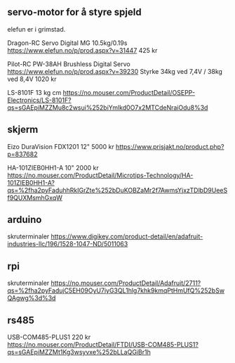 servo-motor for å styre spjeld
------------------------------

elefun er i grimstad.

Dragon-RC Servo Digital MG 10.5kg/0.19s
https://www.elefun.no/p/prod.aspx?v=31447
425 kr

Pilot-RC PW-38AH Brushless Digital Servo
https://www.elefun.no/p/prod.aspx?v=39230
Styrke  34kg ved 7,4V / 38kg ved 8,4V
1020 kr

LS-8101F                    13 kg cm
https://no.mouser.com/ProductDetail/OSEPP-Electronics/LS-8101F?qs=sGAEpiMZZMu8c2wsui%252biYmlkd0O7x2MTCdeNraiOdu8%3d

skjerm
------

Eizo DuraVision FDX1201     12"     5000 kr
https://www.prisjakt.no/product.php?p=837682

HA-101ZIEB0HH1-A            10"     2000 kr
https://no.mouser.com/ProductDetail/Microtips-Technology/HA-101ZIEB0HH1-A?qs=%2fha2pyFaduhhRkIGrZte%252bDuKOBZaMr2f7AwmsYjxzTDlbD9UeeSf9QUXMsmhGxqW

arduino
-------

skruterminaler
https://www.digikey.com/product-detail/en/adafruit-industries-llc/196/1528-1047-ND/5011063

rpi
---

skruterminaler
https://no.mouser.com/ProductDetail/Adafruit/2711?qs=%2fha2pyFadujC5EH09OyU7iyG3QL1hlg7khk9kmqPtHmUfQ%252bSwQAgwg%3d%3d

rs485
-----

USB-COM485-PLUS1            220 kr
https://no.mouser.com/ProductDetail/FTDI/USB-COM485-PLUS1?qs=sGAEpiMZZMt1Kg3wsyvxe%252bLLaQGiBr1h
